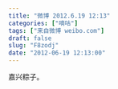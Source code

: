 ```yaml
---
title: "微博 2012.6.19 12:13"
categories: ["嘀咕"]
tags: ["来自微博 weibo.com"]
draft: false
slug: "F8zodj"
date: "2012-06-19 12:13:00"
---
```


<p>嘉兴粽子。 ​​​​</p>

